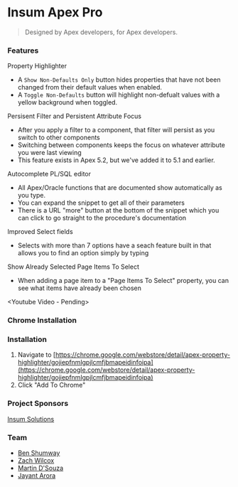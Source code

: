 # Insum Apex Pro
> Designed by Apex developers, for Apex developers.

### Features
Property Highlighter
* A `Show Non-Defaults Only` button hides properties that have not been changed from their default values when enabled.
* A `Toggle Non-Defaults` button will highlight non-defualt values with a yellow background when toggled.
<YouTube Video Pending>

Persisent Filter and Persistent Attribute Focus
* After you apply a filter to a component, that filter will persist as you switch to other components 
* Switching between components keeps the focus on whatever attribute you were last viewing
* This feature exists in Apex 5.2, but we've added it to 5.1 and earlier.

Autocomplete PL/SQL editor
* All Apex/Oracle functions that are documented show automatically as you type.
* You can expand the snippet to get all of their parameters
* There is a URL "more" button at the bottom of the snippet which you can click to go straight to the procedure's documentation

Improved Select fields
* Selects with more than 7 options have a seach feature built in that allows you to find an option simply by typing

Show Already Selected Page Items To Select
* When adding a page item to a "Page Items To Select" property, you can see what items have already been chosen

<Youtube Video - Pending>

### Chrome Installation

### Installation
1. Navigate to [https://chrome.google.com/webstore/detail/apex-property-highlighter/gojiepfnmlgpjlcmfjbmapeidinfoipa](https://chrome.google.com/webstore/detail/apex-property-highlighter/gojiepfnmlgpjlcmfjbmapeidinfoipa)
2. Click "Add To Chrome"

### Project Sponsors
[Insum Solutions](http://insum.ca)

### Team
* [Ben Shumway](mailto:bshumway@insum.ca)  
* [Zach Wilcox](mailto:zwilcox@insum.ca)
* [Martin D'Souza](mailto:mdsouza@insum.ca)
* [Jayant Arora](http://www.jayantarora.com)
